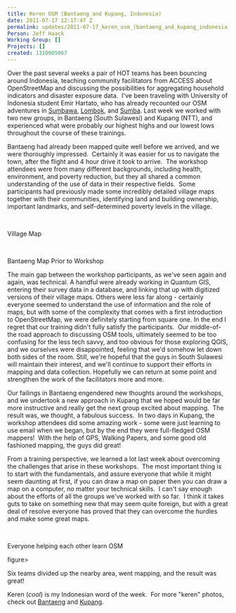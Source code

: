 ```yaml
---
title: Keren OSM (Bantaeng and Kupang, Indonesia)
date: 2011-07-17 12:17:47 Z
permalink: updates/2011-07-17_keren_osm_(bantaeng_and_kupang_indonesia)
Person: Jeff Haack
Working Group: []
Projects: []
created: 1310905067
---
```


<p>Over the past several weeks a pair of HOT teams has been bouncing around Indonesia, teaching community facilitators from ACCESS about OpenStreetMap and discussing the possibilities for aggregating household indicators and disaster exposure data.&nbsp; I've been traveling with University of Indonesia student Emir Hartato, who has already recounted our OSM adventures in <a title="HOT in Sumbawa Island, Indonesia" href="http://hot.openstreetmap.org/weblog/2011/07/hot-in-sumbawa-indonesia/">Sumbawa</a>, <a title="HOT in Lombok, Indonesia" href="http://hot.openstreetmap.org/weblog/2011/07/hot-in-lombok-indonesia/">Lombok</a>, and <a title="HOT in Sumba Island, Indonesia" href="http://hot.openstreetmap.org/weblog/2011/07/hot-in-sumba-island-indonesia/">Sumba</a>. Last week we worked with two new groups, in Bantaeng (South Sulawesi) and Kupang (NTT), and experienced what were probably our highest highs and our lowest lows throughout the course of these trainings.</p><p>Bantaeng had already been mapped quite well before we arrived, and we were thoroughly impressed.&nbsp; Certainly it was easier for us to navigate the town, after the flight and 4 hour drive it took to arrive.&nbsp; The workshop attendees were from many different backgrounds, including health, environment, and poverty reduction, but they all shared a common understanding of the use of data in their respective fields.&nbsp; Some participants had previously made some incredibly detailed village maps together with their communities, identifying land and building ownership, important landmarks, and self-determined poverty levels in the village.</p><p>&nbsp;</p><p><img src="https://s3.amazonaws.com/hotwww/files/old/imagecache/update_content/wp-content/uploads/2011/07/village.jpg" alt="">Village Map</p><p>&nbsp;</p><p><img src="https://s3.amazonaws.com/hotwww/files/old/imagecache/update_content/wp-content/uploads/2011/07/bantaeng.png" alt="">Bantaeng Map Prior to Workshop</p><p>The main gap between the workshop participants, as we've seen again and again, was technical. A handful were already working in Quantum GIS, entering their survey data in a database, and linking that up with digitized versions of their village maps. Others were less far along - certainly everyone seemed to understand the use of information and the role of maps, but with some of the complexity that comes with a first introduction to OpenStreetMap, we were definitely starting from square one. In the end I regret that our training didn't fully satisfy the participants.&nbsp; Our middle-of-the road approach to discussing OSM tools, ultimately seemed to be too confusing for the less tech savvy, and too obvious for those exploring QGIS, and we ourselves were disappointed, feeling that we'd somehow let down both sides of the room. Still, we're hopeful that the guys in South Sulawesi will maintain their interest, and we'll continue to support their efforts in mapping and data collection. Hopefully we can return at some point and strengthen the work of the facilitators more and more.</p><p>Our failings in Bantaeng engendered new thoughts around the workshops, and we undertook a new approach in Kupang that we hoped would be far more instructive and really get the next group excited about mapping.&nbsp; The result was, we thought, a fabulous success.&nbsp; In two days in Kupang, the workshop attendees did some amazing work - some were just learning to use email when we began, but by the end they were full-fledged OSM mappers!&nbsp; With the help of GPS, Walking Papers, and some good old fashioned mapping, the guys did great!</p><p>From a training perspective, we learned a lot last week about overcoming the challenges that arise in these workshops.&nbsp; The most important thing is to start with the fundamentals, and assure everyone that while it might seem daunting at first, if you can draw a map on paper then you can draw a map on a computer, no matter your technical skills.&nbsp; I can't say enough about the efforts of all the groups we've worked with so far.&nbsp; I think it takes guts to take on something new that may seem quite foreign, but with a great deal of resolve everyone has proved that they can overcome the hurdles and make some great maps.</p><p>&nbsp;</p><p><img src="https://s3.amazonaws.com/hotwww/files/old/imagecache/update_content/wp-content/uploads/2011/07/kupang-help.jpg" alt="">Everyone helping each other learn OSM</p><p>figure&gt;<img src="https://s3.amazonaws.com/hotwww/files/old/imagecache/update_content/wp-content/uploads/2011/07/big.jpg" alt=""></p><p>Six teams divided up the nearby area, went mapping, and the result was great!</p><p>Keren (<em>cool</em>) is my Indonesian word of the week.&nbsp; For more "keren" photos, check out <a title="Jeff Haack's Bantaeng Photos" href="https://plus.google.com/photos/116043918579672679730/albums/5629530225978254049">Bantaeng</a> and <a title="Jeff Haack's Kupang Photos" href="https://plus.google.com/photos/116043918579672679730/albums/5629457081943502065">Kupang</a>.</p>
